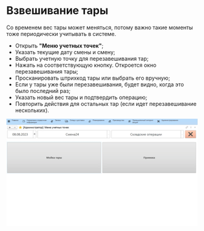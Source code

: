 # Взвешивание тары

Со временем вес тары может меняться, потому важно такие моменты тоже периодически учитывать в системе.

- Открыть **"Меню учетных точек"**;
- Указать текущие дату смены и смену;
- Выбрать учетную точку для перезавешивания тар;
- Нажать на соответствующую кнопку. Откроется окно перезавешивания тары;
- Просканировать штрихкод тары или выбрать его вручную;
- Если у тары уже были перезавешивания, будет видно, когда это было последний раз;
- Указать новый вес тары и подтвердить операцию;
- Повторить действия для остальных тар (если идет перезавешивание нескольких).

![](ContainerWashing.assets/1.gif)